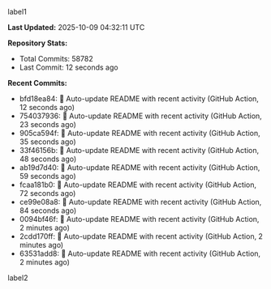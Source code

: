 
label1 
<!-- ACTIVITY_START -->
**Last Updated:** 2025-10-09 04:32:11 UTC

**Repository Stats:**
- Total Commits: 58782
- Last Commit: 12 seconds ago

**Recent Commits:**
- bfd18ea84: 🤖 Auto-update README with recent activity (GitHub Action, 12 seconds ago)
- 754037936: 🤖 Auto-update README with recent activity (GitHub Action, 23 seconds ago)
- 905ca594f: 🤖 Auto-update README with recent activity (GitHub Action, 35 seconds ago)
- 33f46156b: 🤖 Auto-update README with recent activity (GitHub Action, 48 seconds ago)
- ab19d7d40: 🤖 Auto-update README with recent activity (GitHub Action, 59 seconds ago)
- fcaa181b0: 🤖 Auto-update README with recent activity (GitHub Action, 72 seconds ago)
- ce99e08a8: 🤖 Auto-update README with recent activity (GitHub Action, 84 seconds ago)
- 0094bf46f: 🤖 Auto-update README with recent activity (GitHub Action, 2 minutes ago)
- 2cdd170ff: 🤖 Auto-update README with recent activity (GitHub Action, 2 minutes ago)
- 63531add8: 🤖 Auto-update README with recent activity (GitHub Action, 2 minutes ago)
<!-- ACTIVITY_END -->

label2
